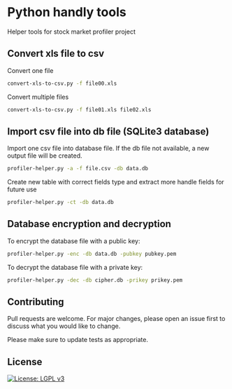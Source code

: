 # Python handly tools

Helper tools for stock market profiler project

## Convert xls file to csv

Convert one file

```bash
convert-xls-to-csv.py -f file00.xls
```

Convert multiple files

```bash
convert-xls-to-csv.py -f file01.xls file02.xls
```

## Import csv file into db file (SQLite3 database)

Import one csv file into database file. If the db file not available, a new output file will be created.

```bash
profiler-helper.py -a -f file.csv -db data.db
````

Create new table with correct fields type and extract more handle fields for future use
```bash
profiler-helper.py -ct -db data.db
```

## Database encryption and decryption

To encrypt the database file with a public key:
```bash
profiler-helper.py -enc -db data.db -pubkey pubkey.pem
```

To decrypt the database file with a private key:
```bash
profiler-helper.py -dec -db cipher.db -prikey prikey.pem
```

## Contributing
Pull requests are welcome. For major changes, please open an issue first to discuss what you would like to change.

Please make sure to update tests as appropriate.

## License
[![License: LGPL v3](https://img.shields.io/badge/License-LGPL%20v3-blue.svg)](https://www.gnu.org/licenses/lgpl-3.0)
